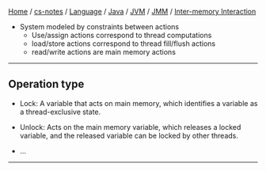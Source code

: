 [Home](https://mengxianbin.github.io) /
[cs-notes](https://mengxianbin.github.io/cs-notes/site) /
[Language](https://mengxianbin.github.io/cs-notes/site/Language) /
[Java](https://mengxianbin.github.io/cs-notes/site/Language/Java) /
[JVM](https://mengxianbin.github.io/cs-notes/site/Language/Java/JVM) /
[JMM](https://mengxianbin.github.io/cs-notes/site/Language/Java/JVM/JMM) /
[Inter-memory Interaction](https://mengxianbin.github.io/cs-notes/site/Language/Java/JVM/JMM/Inter-memory%20Interaction)

- System modeled by constraints between actions
    - Use/assign actions correspond to thread computations
    - load/store actions correspond to thread fill/flush actions
    - read/write actions are main memory actions

---

## Operation type

* Lock: A variable that acts on main memory, which identifies a variable as a thread-exclusive state.
* Unlock: Acts on the main memory variable, which releases a locked variable, and the released variable can be locked by other threads.

* ...

---
